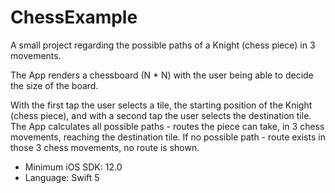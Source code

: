 # ChessExample
A small project regarding the possible paths of a Knight (chess piece) in 3 movements.

The App renders a chessboard (N * N) with the user being able to decide the size of the board.

With the first tap the user selects a tile, the starting position of the Knight (chess piece), and with a second tap the user selects the destination tile. 
The App calculates all possible paths - routes the piece can take, in 3 chess movements, reaching the destination tile.
If no possible path - route exists in those 3 chess movements, no route is shown.

- Minimum iOS SDK: 12.0
- Language: Swift 5
